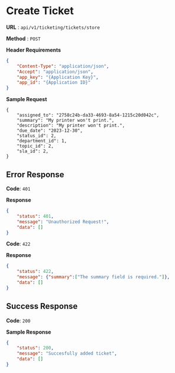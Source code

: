 # Create Ticket

**URL** : `api/v1/ticketing/tickets/store`

**Method** : `POST`

**Header Requirements**
```json
{
    "Content-Type": "application/json",
    "Accept": "application/json",
    "app_key": "{Application Key}",
    "app_ïd": "{Application ID}"
}
```

**Sample Request**
```array
{
    "assigned_to": "2758c24b-da33-4693-8a54-1215c20d042c",
    "summary": "My printer won't print.",
    "description": "My printer won't print.",
    "due_date": "2023-12-30",
    "status_id": 2,
    "department_id": 1,
    "topic_id": 2,
    "sla_id": 2,
}
```

## Error Response


**Code**: `401`

**Response**
```json
{
    "status": 401,
    "message": "Unauthorized Request!",
    "data": []
}
```

**Code**: `422`

**Response**
```json
{
    "status": 422,
    "message": {"summary":["The summary field is required."]},
    "data": []
}
```

## Success Response
**Code**: `200`

**Sample Response**
```json
{
    "status": 200,
    "message": "Succesfully added ticket",
    "data": []
}
```
